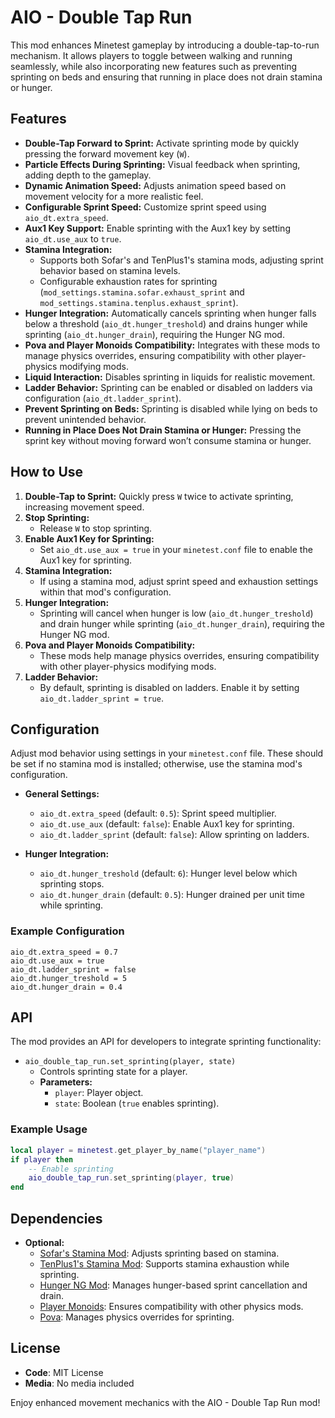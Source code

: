 

# AIO - Double Tap Run

This mod enhances Minetest gameplay by introducing a double-tap-to-run mechanism. It allows players to toggle between walking and running seamlessly, while also incorporating new features such as preventing sprinting on beds and ensuring that running in place does not drain stamina or hunger.

## Features

- **Double-Tap Forward to Sprint:** Activate sprinting mode by quickly pressing the forward movement key (`W`).
- **Particle Effects During Sprinting:** Visual feedback when sprinting, adding depth to the gameplay.
- **Dynamic Animation Speed:** Adjusts animation speed based on movement velocity for a more realistic feel.
- **Configurable Sprint Speed:** Customize sprint speed using `aio_dt.extra_speed`.
- **Aux1 Key Support:** Enable sprinting with the Aux1 key by setting `aio_dt.use_aux` to `true`.
- **Stamina Integration:**
  - Supports both Sofar's and TenPlus1's stamina mods, adjusting sprint behavior based on stamina levels.
  - Configurable exhaustion rates for sprinting (`mod_settings.stamina.sofar.exhaust_sprint` and `mod_settings.stamina.tenplus.exhaust_sprint`).
- **Hunger Integration:** Automatically cancels sprinting when hunger falls below a threshold (`aio_dt.hunger_treshold`) and drains hunger while sprinting (`aio_dt.hunger_drain`), requiring the Hunger NG mod.
- **Pova and Player Monoids Compatibility:** Integrates with these mods to manage physics overrides, ensuring compatibility with other player-physics modifying mods.
- **Liquid Interaction:** Disables sprinting in liquids for realistic movement.
- **Ladder Behavior:** Sprinting can be enabled or disabled on ladders via configuration (`aio_dt.ladder_sprint`).
- **Prevent Sprinting on Beds:** Sprinting is disabled while lying on beds to prevent unintended behavior.
- **Running in Place Does Not Drain Stamina or Hunger:** Pressing the sprint key without moving forward won’t consume stamina or hunger.

## How to Use

1. **Double-Tap to Sprint:** Quickly press `W` twice to activate sprinting, increasing movement speed.
2. **Stop Sprinting:**
   - Release `W` to stop sprinting.
3. **Enable Aux1 Key for Sprinting:**
   - Set `aio_dt.use_aux = true` in your `minetest.conf` file to enable the Aux1 key for sprinting.
4. **Stamina Integration:**
   - If using a stamina mod, adjust sprint speed and exhaustion settings within that mod's configuration.
5. **Hunger Integration:**
   - Sprinting will cancel when hunger is low (`aio_dt.hunger_treshold`) and drain hunger while sprinting (`aio_dt.hunger_drain`), requiring the Hunger NG mod.
6. **Pova and Player Monoids Compatibility:**
   - These mods help manage physics overrides, ensuring compatibility with other player-physics modifying mods.
7. **Ladder Behavior:**
   - By default, sprinting is disabled on ladders. Enable it by setting `aio_dt.ladder_sprint = true`.

## Configuration

Adjust mod behavior using settings in your `minetest.conf` file. These should be set if no stamina mod is installed; otherwise, use the stamina mod's configuration.

- **General Settings:**
  - `aio_dt.extra_speed` (default: `0.5`): Sprint speed multiplier.
  - `aio_dt.use_aux` (default: `false`): Enable Aux1 key for sprinting.
  - `aio_dt.ladder_sprint` (default: `false`): Allow sprinting on ladders.

- **Hunger Integration:**
  - `aio_dt.hunger_treshold` (default: `6`): Hunger level below which sprinting stops.
  - `aio_dt.hunger_drain` (default: `0.5`): Hunger drained per unit time while sprinting.

### Example Configuration
```plaintext
aio_dt.extra_speed = 0.7
aio_dt.use_aux = true
aio_dt.ladder_sprint = false
aio_dt.hunger_treshold = 5
aio_dt.hunger_drain = 0.4
```

## API

The mod provides an API for developers to integrate sprinting functionality:

- `aio_double_tap_run.set_sprinting(player, state)`
  - Controls sprinting state for a player.
  - **Parameters:**
    - `player`: Player object.
    - `state`: Boolean (`true` enables sprinting).

### Example Usage
```lua
local player = minetest.get_player_by_name("player_name")
if player then
    -- Enable sprinting
    aio_double_tap_run.set_sprinting(player, true)
end
```

## Dependencies

- **Optional:**
  - [Sofar's Stamina Mod](https://content.luanti.org/packages/sofar/stamina/?protocol_version=47): Adjusts sprinting based on stamina.
  - [TenPlus1's Stamina Mod](https://content.luanti.org/packages/TenPlus1/stamina/?protocol_version=47): Supports stamina exhaustion while sprinting.
  - [Hunger NG Mod](https://content.minetest.net/packages/TenPlus1/hunger_ng/): Manages hunger-based sprint cancellation and drain.
  - [Player Monoids](https://content.luanti.org/packages/Byakuren/player_monoids/?protocol_version=47): Ensures compatibility with other physics mods.
  - [Pova](https://content.luanti.org/packages/TenPlus1/pova/): Manages physics overrides for sprinting.

## License

- **Code**: MIT License
- **Media**: No media included

Enjoy enhanced movement mechanics with the AIO - Double Tap Run mod!